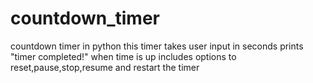 # countdown_timer
countdown timer in python
this timer takes user input in seconds
prints "timer completed!" when time is up
includes options to reset,pause,stop,resume and restart the timer

